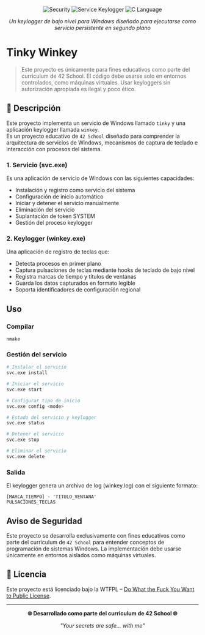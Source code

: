 <div align="center">

![Security](https://img.shields.io/badge/Seguridad-brown?style=for-the-badge)
![Service Keylogger](https://img.shields.io/badge/Servicio-Keylogger-blue?style=for-the-badge)
![C Language](https://img.shields.io/badge/Lenguaje-C-red?style=for-the-badge)

*Un keylogger de bajo nivel para Windows diseñado para ejecutarse como servicio persistente en segundo plano*

</div>

# Tinky Winkey

> Este proyecto es únicamente para fines educativos como parte del curriculum de 42 School. El código debe usarse solo en entornos controlados, como máquinas virtuales.  Usar keyloggers sin autorización apropiada es ilegal y poco ético.

## 🎯 Descripción

Este proyecto implementa un servicio de Windows llamado ```tinky``` y una aplicación keylogger llamada ```winkey```.  
Es un proyecto educativo de ```42 School``` diseñado para comprender la arquitectura de servicios de Windows, mecanismos de captura de teclado e interacción con procesos del sistema.

### 1. Servicio (svc.exe)

Es una aplicación de servicio de Windows con las siguientes capacidades:
- Instalación y registro como servicio del sistema
- Configuración de inicio automático
- Iniciar y detener el servicio manualmente
- Eliminación del servicio
- Suplantación de token SYSTEM
- Gestión del proceso keylogger

### 2. Keylogger (winkey.exe)

Una aplicación de registro de teclas que:
- Detecta procesos en primer plano
- Captura pulsaciones de teclas mediante hooks de teclado de bajo nivel
- Registra marcas de tiempo y títulos de ventanas
- Guarda los datos capturados en formato legible
- Soporta identificadores de configuración regional

## Uso

### Compilar

```
nmake
```

### Gestión del servicio

```bash
# Instalar el servicio
svc.exe install

# Iniciar el servicio
svc.exe start

# Configurar tipo de inicio
svc.exe config <mode>

# Estado del servicio y keylogger
svc.exe status

# Detener el servicio
svc.exe stop

# Eliminar el servicio
svc.exe delete
```

### Salida

El keylogger genera un archivo de log (winkey.log) con el siguiente formato:
```
[MARCA_TIEMPO] - 'TITULO_VENTANA'
PULSACIONES_TECLAS
```

## Aviso de Seguridad

Este proyecto se desarrolla exclusivamente con fines educativos como parte del curriculum de ```42 School``` para entender conceptos de programación de sistemas Windows. La implementación debe usarse únicamente en entornos aislados como máquinas virtuales.

## 📄 Licencia

Este proyecto está licenciado bajo la WTFPL – [Do What the Fuck You Want to Public License](http://www.wtfpl.net/about/).

---

<div align="center">

**🌐 Desarrollado como parte del curriculum de 42 School 🌐**

*"Your secrets are safe... with me"*

</div>